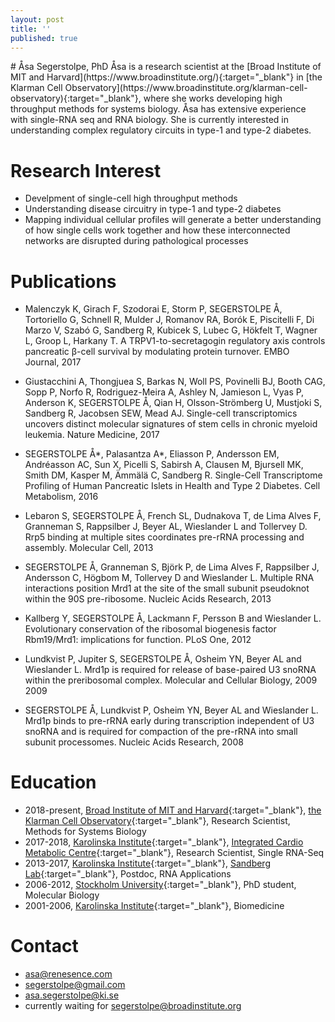 ```yaml
---
layout: post
title: ''
published: true
---
```

<meta name="viewport" content="width=device-width, initial-scale=1.0">
# Åsa Segerstolpe, PhD
Åsa is a research scientist at the [Broad Institute of MIT and Harvard](https://www.broadinstitute.org/){:target="_blank"} in [the Klarman Cell Observatory](https://www.broadinstitute.org/klarman-cell-observatory){:target="_blank"}, where she works developing high throughput methods for systems biology. Åsa has extensive experience with single-RNA seq and RNA biology. She is currently interested in understanding complex regulatory circuits in type-1 and type-2 diabetes.

# Research Interest

- Develpment of single-cell high throughput methods
- Understanding disease circuitry in type-1 and type-2 diabetes
- Mapping individual cellular profiles will generate a better understanding of how single cells work together and how these interconnected networks are disrupted during pathological processes


# Publications

- Malenczyk K, Girach F, Szodorai E, Storm P, SEGERSTOLPE Å, Tortoriello G, Schnell R, Mulder J, Romanov RA, Borók E, Piscitelli F, Di Marzo V, Szabó G, Sandberg R, Kubicek S, Lubec G, Hökfelt T, Wagner L, Groop L, Harkany T. A TRPV1-to-secretagogin regulatory axis controls pancreatic β-cell survival by modulating protein turnover. EMBO Journal, 2017

- Giustacchini A, Thongjuea S, Barkas N, Woll PS, Povinelli BJ, Booth CAG, Sopp P, Norfo R, Rodriguez-Meira A, Ashley N, Jamieson L, Vyas P, Anderson K, SEGERSTOLPE Å, Qian H, Olsson-Strömberg U, Mustjoki S, Sandberg R, Jacobsen SEW, Mead AJ. Single-cell transcriptomics uncovers distinct molecular signatures of stem cells in chronic myeloid leukemia. Nature Medicine, 2017

- SEGERSTOLPE Å*, Palasantza A*, Eliasson P, Andersson EM, Andréasson AC, Sun X, Picelli S, Sabirsh A, Clausen M, Bjursell MK, Smith DM, Kasper M, Ämmälä C, Sandberg R. Single-Cell Transcriptome Profiling of Human Pancreatic Islets in Health and Type 2 Diabetes. Cell Metabolism, 2016

- Lebaron S, SEGERSTOLPE Å, French SL, Dudnakova T, de Lima Alves F, Granneman S, Rappsilber J, Beyer AL, Wieslander L and Tollervey D. Rrp5 binding at multiple sites coordinates pre-rRNA processing and assembly. Molecular Cell, 2013

- SEGERSTOLPE Å, Granneman S, Björk P, de Lima Alves F, Rappsilber J, Andersson C, Högbom M, Tollervey D and Wieslander L. Multiple RNA interactions position Mrd1 at the site of the small subunit pseudoknot within the 90S pre-ribosome. Nucleic Acids Research, 2013

- Kallberg Y, SEGERSTOLPE Å, Lackmann F, Persson B and Wieslander L. Evolutionary conservation of the ribosomal biogenesis factor Rbm19/Mrd1: implications for function. PLoS One, 2012

- Lundkvist P, Jupiter S, SEGERSTOLPE Å, Osheim YN, Beyer AL and Wieslander L. Mrd1p is required for release of base-paired U3 snoRNA within the preribosomal complex. Molecular and Cellular Biology, 2009
2009

- SEGERSTOLPE Å, Lundkvist P, Osheim YN, Beyer AL and Wieslander L. Mrd1p binds to pre-rRNA early during transcription independent of U3 snoRNA and is required for compaction of the pre-rRNA into small subunit processomes. Nucleic Acids Research, 2008


# Education

- 2018-present, [Broad Institute of MIT and Harvard](https://www.broadinstitute.org/){:target="_blank"}, [the Klarman Cell Observatory](https://www.broadinstitute.org/klarman-cell-observatory){:target="_blank"}, Research Scientist, Methods for Systems Biology
- 2017-2018, [Karolinska Institute](https://ki.se/en/fyfa/startpage){:target="_blank"}, [Integrated Cardio Metabolic Centre](https://ki.se/en/medh/integrated-cardio-metabolic-centre-icmc){:target="_blank"}, Research Scientist, Single RNA-Seq  
- 2013-2017, [Karolinska Institute](https://ki.se/start){:target="_blank"}, [Sandberg Lab](http://sandberg.cmb.ki.se/index/){:target="_blank"}, Postdoc, RNA Applications
- 2006-2012, [Stockholm University](https://www.su.se/mbw/){:target="_blank"}, PhD student, Molecular Biology 
- 2001-2006, [Karolinska Institute](https://ki.se/en/fyfa/startpage){:target="_blank"}, Biomedicine  


# Contact
- [asa@renesence.com](mailto:email@domain.com)
- [segerstolpe@gmail.com](mailto:email@domain.com)
- [asa.segerstolpe@ki.se](mailto:email@domain.com)
- currently waiting for [segerstolpe@broadinstitute.org](mailto:email@domain.com)
